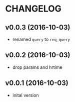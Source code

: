 # CHANGELOG

## v0.0.3 (2016-10-03)
* renamed `query` to `req_query`

## v0.0.2 (2016-10-03)
* drop params and hrtime

## v0.0.1 (2016-10-03)
* inital version

